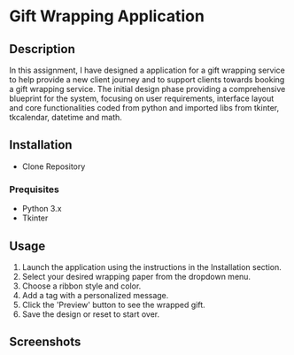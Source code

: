 # Gift Wrapping Application

## Description 

In this assignment, I have designed a application for a gift wrapping service to help provide a new client journey and to support clients towards booking a gift wrapping service. The initial design phase providing a comprehensive blueprint for the system, focusing on user requirements, interface layout and core functionalities coded from python and imported libs from tkinter, tkcalendar, datetime and math. 

## Installation
 - Clone Repository 
### Prequisites
 - Python 3.x
 - Tkinter

## Usage
1. Launch the application using the instructions in the Installation section.
2. Select your desired wrapping paper from the dropdown menu.
3. Choose a ribbon style and color.
4. Add a tag with a personalized message.
5. Click the 'Preview' button to see the wrapped gift.
6. Save the design or reset to start over.

## Screenshots

